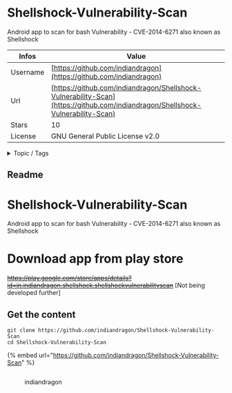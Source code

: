 # Shellshock-Vulnerability-Scan

Android app to scan for bash Vulnerability - CVE-2014-6271 also known as Shellshock

| Infos    | Value                                                              |
| -------- | -------------------------------------------------------------------|
| Username | [https://github.com/indiandragon](https://github.com/indiandragon) |
| Url      | [https://github.com/indiandragon/Shellshock-Vulnerability-Scan](https://github.com/indiandragon/Shellshock-Vulnerability-Scan)                                               |
| Stars    | 10                                                          |
| License  | GNU General Public License v2.0                                                        |

<details>

<summary>Topic / Tags</summary>



</details>

## Readme

Shellshock-Vulnerability-Scan
=============================

Android app to scan for bash Vulnerability - CVE-2014-6271 also known as Shellshock


Download app from play store
============================
~~https://play.google.com/store/apps/details?id=in.indiandragon.shellshock.shellshockvulnerabilityscan~~ [Not being developed further]



## Get the content

```
git clone https://github.com/indiandragon/Shellshock-Vulnerability-Scan
cd Shellshock-Vulnerability-Scan
```

{% embed url="https://github.com/indiandragon/Shellshock-Vulnerability-Scan" %}

<figure><img src="https://avatars.githubusercontent.com/u/1708856?v=4" alt=""><figcaption><p>indiandragon</p></figcaption></figure>
